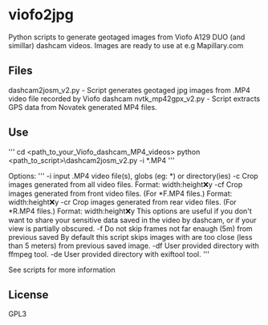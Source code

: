 # viofo2jpg

Python scripts to generate geotaged images from Viofo A129 DUO (and simillar) dashcam videos. Images are ready to use at e.g Mapillary.com


## Files
dashcam2josm_v2.py - Script generates geotaged jpg images from .MP4 video file recorded by Viofo dashcam
nvtk_mp42gpx_v2.py - Script extracts GPS data from Novatek generated MP4 files.


## Use
'''
cd <path_to_your_Viofo_dashcam_MP4_videos>
python <path_to_script>\dashcam2josm_v2.py -i *.MP4
'''

Options:
'''
-i    input .MP4 video file(s), globs (eg: *) or directory(ies)
-c    Crop images generated from all video files. Format: width:height:x:y
-cf   Crop images generated from front video files. (For *F.MP4 files.) Format: width:height:x:y
-cr   Crop images generated from rear video files. (For *R.MP4 files.) Format: width:height:x:y
      This options are useful if you don't want to share your sensitive data saved in the video by dashcam, or if your view is partially obscured.
-f    Do not skip frames not far enaugh (5m) from previous saved
      By default this script skips images with are too close (less than 5 meters) from previous saved image. 
-df   User provided directory with ffmpeg tool.
-de   User provided directory with exiftool tool.
'''

See scripts for more information 



## License
GPL3 







